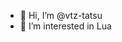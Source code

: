 - 👋 Hi, I’m @vtz-tatsu
- 👀 I’m interested in Lua

<!---
vtz-tatsu/vtz-tatsu is a ✨ special ✨ repository because its `README.md` (this file) appears on your GitHub profile.
You can click the Preview link to take a look at your changes.
--->
